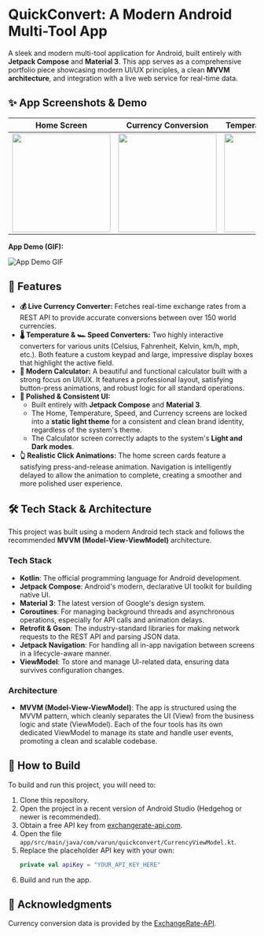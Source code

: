 # QuickConvert: A Modern Android Multi-Tool App

A sleek and modern multi-tool application for Android, built entirely with **Jetpack Compose** and **Material 3**. This app serves as a comprehensive portfolio piece showcasing modern UI/UX principles, a clean **MVVM architecture**, and integration with a live web service for real-time data.

## ✨ App Screenshots & Demo


| Home Screen | Currency Conversion | Temperature Conversion | Calculator | Speed Conversion |
| :---: | :---: | :---: | :---: | :---: |
| <img src="https://github.com/user-attachments/assets/a0cd0445-dbd9-457f-85ad-a7bfac4cc647" width="200"> | <img src="https://github.com/user-attachments/assets/9b85a279-9ac4-463c-ba68-ac5d26fba14e" width="200"> | <img src="https://github.com/user-attachments/assets/ae364087-875c-4b9f-b90c-cbf2cfb81592" width="200"> | <img src="https://github.com/user-attachments/assets/43328418-b86b-4408-b350-a7b094afe921" width="200"> | <img src="https://github.com/user-attachments/assets/fdf6cd63-b346-4266-ad01-c64daffb0380" width="200"> |

**App Demo (GIF):**

![App Demo GIF](URL_TO_YOUR_APP_DEMO.gif)

## 🌟 Features

* **💰 Live Currency Converter:** Fetches real-time exchange rates from a REST API to provide accurate conversions between over 150 world currencies.
* **🌡️ Temperature & 🏎️ Speed Converters:** Two highly interactive converters for various units (Celsius, Fahrenheit, Kelvin, km/h, mph, etc.). Both feature a custom keypad and large, impressive display boxes that highlight the active field.
* **🧮 Modern Calculator:** A beautiful and functional calculator built with a strong focus on UI/UX. It features a professional layout, satisfying button-press animations, and robust logic for all standard operations.
* **🎨 Polished & Consistent UI:**
    * Built entirely with **Jetpack Compose** and **Material 3**.
    * The Home, Temperature, Speed, and Currency screens are locked into a **static light theme** for a consistent and clean brand identity, regardless of the system's theme.
    * The Calculator screen correctly adapts to the system's **Light and Dark modes**.
* **👆 Realistic Click Animations:** The home screen cards feature a satisfying press-and-release animation. Navigation is intelligently delayed to allow the animation to complete, creating a smoother and more polished user experience.

## 🛠️ Tech Stack & Architecture

This project was built using a modern Android tech stack and follows the recommended **MVVM (Model-View-ViewModel)** architecture.

### Tech Stack
* **Kotlin**: The official programming language for Android development.
* **Jetpack Compose**: Android's modern, declarative UI toolkit for building native UI.
* **Material 3**: The latest version of Google's design system.
* **Coroutines**: For managing background threads and asynchronous operations, especially for API calls and animation delays.
* **Retrofit & Gson**: The industry-standard libraries for making network requests to the REST API and parsing JSON data.
* **Jetpack Navigation**: For handling all in-app navigation between screens in a lifecycle-aware manner.
* **ViewModel**: To store and manage UI-related data, ensuring data survives configuration changes.

### Architecture
* **MVVM (Model-View-ViewModel)**: The app is structured using the MVVM pattern, which cleanly separates the UI (View) from the business logic and state (ViewModel). Each of the four tools has its own dedicated ViewModel to manage its state and handle user events, promoting a clean and scalable codebase.

## 🚀 How to Build

To build and run this project, you will need to:

1.  Clone this repository.
2.  Open the project in a recent version of Android Studio (Hedgehog or newer is recommended).
3.  Obtain a free API key from [exchangerate-api.com](https://www.exchangerate-api.com).
4.  Open the file `app/src/main/java/com/varun/quickconvert/CurrencyViewModel.kt`.
5.  Replace the placeholder API key with your own:
    ```kotlin
    private val apiKey = "YOUR_API_KEY_HERE"
    ```
6.  Build and run the app.

## 🙏 Acknowledgments

Currency conversion data is provided by the [ExchangeRate-API](https://www.exchangerate-api.com).

